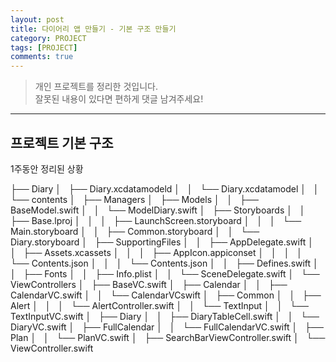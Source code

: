 ```yaml
---
layout: post
title: 다이어리 앱 만들기 - 기본 구조 만들기
category: PROJECT
tags: [PROJECT]
comments: true
---
```


> 개인 프로젝트를 정리한 것입니다.     
잘못된 내용이 있다면 편하게 댓글 남겨주세요!    

<hr>

## 프로젝트 기본 구조

1주동안 정리된 상황 

├── Diary
│   ├── Diary.xcdatamodeld
│   │   └── Diary.xcdatamodel
│   │       └── contents
│   ├── Managers
│   ├── Models
│   │   ├── BaseModel.swift
│   │   └── ModelDiary.swift
│   ├── Storyboards
│   │   ├── Base.lproj
│   │   │   ├── LaunchScreen.storyboard
│   │   │   └── Main.storyboard
│   │   ├── Common.storyboard
│   │   └── Diary.storyboard
│   ├── SupportingFiles
│   │   ├── AppDelegate.swift
│   │   ├── Assets.xcassets
│   │   │   ├── AppIcon.appiconset
│   │   │   │   └── Contents.json
│   │   │   └── Contents.json
│   │   ├── Defines.swift
│   │   ├── Fonts
│   │   ├── Info.plist
│   │   └── SceneDelegate.swift
│   └── ViewControllers
│       ├── BaseVC.swift
│       ├── Calendar
│       │   ├── CalendarVC.swift
│       │   └── CalendarVCswift
│       ├── Common
│       │   ├── Alert
│       │   │   └── AlertController.swift
│       │   └── TextInput
│       │       └── TextInputVC.swift
│       ├── Diary
│       │   ├── DiaryTableCell.swift
│       │   └── DiaryVC.swift
│       ├── FullCalendar
│       │   └── FullCalendarVC.swift
│       ├── Plan
│       │   └── PlanVC.swift
│       ├── SearchBarViewController.swift
│       └── ViewController.swift
